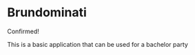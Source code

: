 
Brundominati
===================================

Confirmed!

This is a basic application that can be used for a bachelor party
